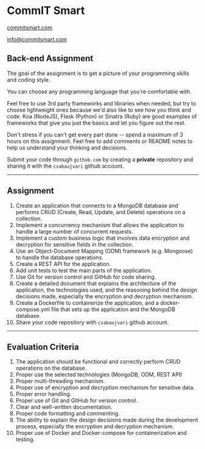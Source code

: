 # CommIT Smart

[commitsmart.com](https://commitsmart.com)

[info@commitsmart.com](mailto:info@commitsmart.com)

## Back-end Assignment

The goal of the assignment is to get a picture of your programming skills and coding style.

You can choose any programming language that you're comfortable with.

Feel free to use 3rd party frameworks and libraries when needed, but try to choose lightweight ones because we'd also like to see how you think and code. Koa (NodeJS), Flask (Python) or Sinatra (Ruby) are good examples of frameworks that give you just the basics and let you figure out the rest.

Don't stress if you can't get every part done -- spend a maximum of 3 hours on this assignment. Feel free to add comments or README notes to help us understand your thinking and decisions.

Submit your code through `github.com` by creating a **private** repository and sharing it with the `csabaujvari` github account.

---

## Assignment

1. Create an application that connects to a MongoDB database and performs CRUD (Create, Read, Update, and Delete) operations on a collection.
1. Implement a concurrency mechanism that allows the application to handle a large number of concurrent requests.
1. Implement a custom business logic that involves data encryption and decryption for sensitive fields in the collection.
1. Use an Object-Document Mapping (ODM) framework (e.g. Mongoose) to handle the database operations.
1. Create a REST API for the application.
1. Add unit tests to test the main parts of the application.
1. Use Git for version control and GitHub for code sharing.
1. Create a detailed document that explains the architecture of the application, the technologies used, and the reasoning behind the design decisions made, especially the encryption and decryption mechanism.
1. Create a Dockerfile to containerize the application, and a docker-compose.yml file that sets up the application and the MongoDB database.
1. Share your code repository with `csabaujvari` github account.

---

## Evaluation Criteria

1. The application should be functional and correctly perform CRUD operations on the database.
1. Proper use the selected technologies (MongoDB, ODM, REST API)
1. Proper multi-threading mechanism.
1. Proper use of encryption and decryption mechanism for sensitive data.
1. Proper error handling.
1. Proper use of Git and GitHub for version control.
1. Clear and well-written documentation.
1. Proper code formatting and commenting.
1. The ability to explain the design decisions made during the development process, especially the encryption and decryption mechanism.
1. Proper use of Docker and Docker-compose for containerization and testing.
